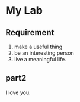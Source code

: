 # My Lab
## Requirement
1. make a useful thing
2. be an interesting person
3. live a meaningful life.
## part2
I love you.


